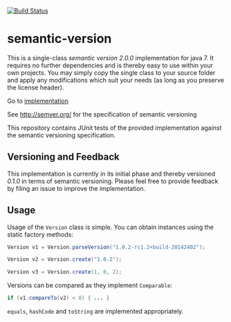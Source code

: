[![Build Status](https://travis-ci.org/skuzzle/semantic-version.svg?branch=master)](https://travis-ci.org/skuzzle/semantic-version)

semantic-version
================

This is a single-class _semantic version 2.0.0_ implementation for java 7. It requires no further dependencies and is thereby easy to use within your own projects. You may simply copy the single class to your source folder and apply any modifications which suit your needs (as long as you preserve the license header).

Go to [implementation](https://github.com/skuzzle/semantic-version/blob/master/src/main/java/de/skuzzle/Version.java)

See http://semver.org/ for the specification of semantic versioning

This repository contains JUnit tests of the provided implementation against the semantic versioning specification.

## Versioning and Feedback
This implementation is currently in its initial phase and thereby versioned *0.1.0* in terms of semantic versioning. Please feel free to provide feedback by filing an issue to improve the implementation.


## Usage

Usage of the `Version` class is simple. You can obtain instances using the static factory methods:

```java
Version v1 = Version.parseVersion("1.0.2-rc1.2+build-20142402");

Version v2 = Version.create("1.0.2");

Version v3 = Version.create(1, 0, 2);
```

Versions can be compared as they implement `Comparable`:

```java
if (v1.compareTo(v2) < 0) { ... }
```

`equals`, `hashCode` and `toString` are implemented appropriately.
